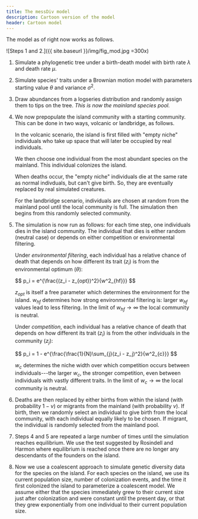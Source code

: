 ```yaml
---
title: The messDiv model
description: Cartoon version of the model
header: Cartoon model
---
```

The model as of right now works as follows.

![Steps 1 and 2.]({{ site.baseurl }}/img/fig_mod.jpg =300x)

1. Simulate a phylogenetic tree under a birth-death model with birth rate $\lambda$ and death rate $\mu$.
2. Simulate species' traits under a Brownian motion model with parameters starting value $\theta$ and variance $\sigma^2$.
3. Draw abundances from a logseries distribution and randomly assign them to tips on the tree. *This is now the mainland species pool.*
4. We now prepopulate the island community with a starting community. This can be done in two ways, volcanic or landbridge, as follows.

    In the volcanic scenario, the island is first filled with "empty niche" individuals who take up space that will later be occupied by real individuals.

    We then choose one individual from the most abundant species on the mainland. This individual colonizes the island.

    When deaths occur, the "empty niche" individuals die at the same rate as normal indivduals, but can't give birth. So, they are eventually replaced by real simulated creatures.

    For the landbridge scenario, individuals are chosen at random from the mainland pool until the local community is full. The simulation then begins from this randomly selected community.
5. The simulation is now run as follows: for each time step, one individuals dies in the island community. The individual that dies is either random (neutral case) or depends on either competition or environmental filtering.
    
    Under *environmental filtering*, each individual has a relative chance of death that depends on how different its trait ($z_i$) is from the environmental optimum ($\theta$):

    <div>
    $$
    p_i = e^{\frac{(z_i - z_{opt})^2}{w^2_{hf}}}
    $$
    </div>

    $z_{opt}$ is itself a free parameter which determines the environment for the island. $w_{hf}$ determines how strong environmental filtering is: larger $w_{hf}$ values lead to less filtering. In the limit of $w_{hf} \rightarrow \infty$ the local community is neutral.
    
    Under *competition*, each individual has a relative chance of death that depends on how different its trait ($z_i$) is from the other individuals in the community ($z_j$):

    <div>
    $$
    p_i = 1 - e^{\frac{\frac{1}{N}\sum_{j}(z_i - z_j)^2}{w^2_{c}}}
    $$
    </div>

    $w_c$ determines the niche width over which competition occurs between individuals---the larger $w_c$, the stronger competition, even between individuals with vastly different traits. In the limit of $w_c \rightarrow \infty$ the local community is neutral.

6. Deaths are then replaced by either births from within the island (with probability $1-\nu$) or migrants from the mainland (with probability $\nu$). If birth, then we randomly select an individual to give birth from the local community, with each individual equally likely to be chosen. If migrant, the individual is randomly selected from the mainland pool.

7. Steps 4 and 5 are repeated a large number of times until the simulation reaches equilibrium. We use the test suggested by Rosindell and Harmon where equilibrium is reached once there are no longer any descendants of the founders on the island.

8. Now we use a coalescent approach to simulate genetic diversity data for the species on the island. For each species on the island, we use its current population size, number of colonization events, and the time it first colonized the island to parameterize a coalescent model. We assume either that the species immediately grew to their current size just after colonization and were constant until the present day, or that they grew exponentially from one individual to their current population size.
